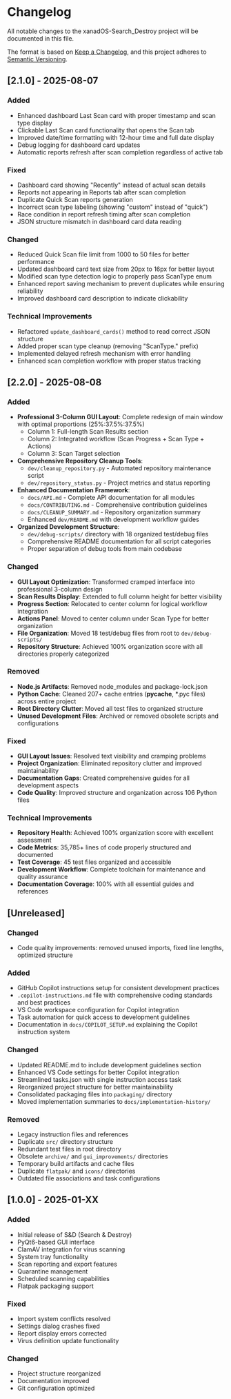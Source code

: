 # Changelog

All notable changes to the xanadOS-Search_Destroy project will be documented in this file.

The format is based on [Keep a Changelog](https://keepachangelog.com/en/1.0.0/),
and this project adheres to [Semantic Versioning](https://semver.org/spec/v2.0.0.html).

## [2.1.0] - 2025-08-07

### Added

- Enhanced dashboard Last Scan card with proper timestamp and scan type display
- Clickable Last Scan card functionality that opens the Scan tab
- Improved date/time formatting with 12-hour time and full date display
- Debug logging for dashboard card updates
- Automatic reports refresh after scan completion regardless of active tab

### Fixed

- Dashboard card showing "Recently" instead of actual scan details
- Reports not appearing in Reports tab after scan completion
- Duplicate Quick Scan reports generation
- Incorrect scan type labeling (showing "custom" instead of "quick")
- Race condition in report refresh timing after scan completion
- JSON structure mismatch in dashboard card data reading

### Changed

- Reduced Quick Scan file limit from 1000 to 50 files for better performance
- Updated dashboard card text size from 20px to 16px for better layout
- Modified scan type detection logic to properly pass ScanType enum
- Enhanced report saving mechanism to prevent duplicates while ensuring reliability
- Improved dashboard card description to indicate clickability

### Technical Improvements

- Refactored `update_dashboard_cards()` method to read correct JSON structure
- Added proper scan type cleanup (removing "ScanType." prefix)
- Implemented delayed refresh mechanism with error handling
- Enhanced scan completion workflow with proper status tracking

## [2.2.0] - 2025-08-08

### Added

- **Professional 3-Column GUI Layout**: Complete redesign of main window with optimal proportions (25%:37.5%:37.5%)
  - Column 1: Full-length Scan Results section
  - Column 2: Integrated workflow (Scan Progress + Scan Type + Actions)
  - Column 3: Scan Target selection
- **Comprehensive Repository Cleanup Tools**:
  - `dev/cleanup_repository.py` - Automated repository maintenance script
  - `dev/repository_status.py` - Project metrics and status reporting
- **Enhanced Documentation Framework**:
  - `docs/API.md` - Complete API documentation for all modules
  - `docs/CONTRIBUTING.md` - Comprehensive contribution guidelines
  - `docs/CLEANUP_SUMMARY.md` - Repository organization summary
  - Enhanced `dev/README.md` with development workflow guides
- **Organized Development Structure**:
  - `dev/debug-scripts/` directory with 18 organized test/debug files
  - Comprehensive README documentation for all script categories
  - Proper separation of debug tools from main codebase

### Changed

- **GUI Layout Optimization**: Transformed cramped interface into professional 3-column design
- **Scan Results Display**: Extended to full column height for better visibility
- **Progress Section**: Relocated to center column for logical workflow integration
- **Actions Panel**: Moved to center column under Scan Type for better organization
- **File Organization**: Moved 18 test/debug files from root to `dev/debug-scripts/`
- **Repository Structure**: Achieved 100% organization score with all directories properly categorized

### Removed

- **Node.js Artifacts**: Removed node_modules and package-lock.json
- **Python Cache**: Cleaned 207+ cache entries (__pycache__, *.pyc files) across entire project
- **Root Directory Clutter**: Moved all test files to organized structure
- **Unused Development Files**: Archived or removed obsolete scripts and configurations

### Fixed

- **GUI Layout Issues**: Resolved text visibility and cramping problems
- **Project Organization**: Eliminated repository clutter and improved maintainability
- **Documentation Gaps**: Created comprehensive guides for all development aspects
- **Code Quality**: Improved structure and organization across 106 Python files

### Technical Improvements

- **Repository Health**: Achieved 100% organization score with excellent assessment
- **Code Metrics**: 35,785+ lines of code properly structured and documented
- **Test Coverage**: 45 test files organized and accessible
- **Development Workflow**: Complete toolchain for maintenance and quality assurance
- **Documentation Coverage**: 100% with all essential guides and references

## [Unreleased]

### Changed

- Code quality improvements: removed unused imports, fixed line lengths, optimized structure

### Added

- GitHub Copilot instructions setup for consistent development practices
- `.copilot-instructions.md` file with comprehensive coding standards and best practices
- VS Code workspace configuration for Copilot integration
- Task automation for quick access to development guidelines
- Documentation in `docs/COPILOT_SETUP.md` explaining the Copilot instruction system

### Changed

- Updated README.md to include development guidelines section
- Enhanced VS Code settings for better Copilot integration
- Streamlined tasks.json with single instruction access task
- Reorganized project structure for better maintainability
- Consolidated packaging files into `packaging/` directory
- Moved implementation summaries to `docs/implementation-history/`

### Removed

- Legacy instruction files and references
- Duplicate `src/` directory structure
- Redundant test files in root directory
- Obsolete `archive/` and `gui_improvements/` directories
- Temporary build artifacts and cache files
- Duplicate `flatpak/` and `icons/` directories
- Outdated file associations and task configurations

## [1.0.0] - 2025-01-XX

### Added

- Initial release of S&D (Search & Destroy)
- PyQt6-based GUI interface
- ClamAV integration for virus scanning
- System tray functionality
- Scan reporting and export features
- Quarantine management
- Scheduled scanning capabilities
- Flatpak packaging support

### Fixed

- Import system conflicts resolved
- Settings dialog crashes fixed
- Report display errors corrected
- Virus definition update functionality

### Changed

- Project structure reorganized
- Documentation improved
- Git configuration optimized
